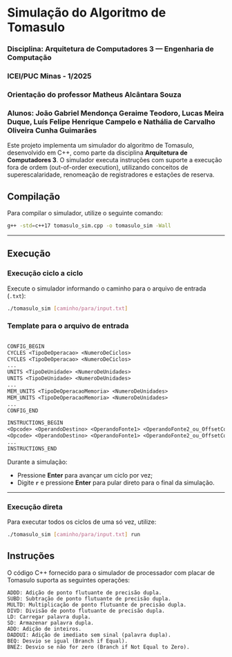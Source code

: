 # Simulação do Algoritmo de Tomasulo  
### Disciplina: Arquitetura de Computadores 3 — Engenharia de Computação
### ICEI/PUC Minas - 1/2025
### Orientação do professor Matheus Alcântara Souza
### Alunos: João Gabriel Mendonça Geraime Teodoro, Lucas Meira Duque, Luís Felipe Henrique Campelo e Nathália de Carvalho Oliveira Cunha Guimarães

Este projeto implementa um simulador do algoritmo de Tomasulo, desenvolvido em C++, como parte da disciplina **Arquitetura de Computadores 3**. O simulador executa instruções com suporte a execução fora de ordem (out-of-order execution), utilizando conceitos de superescalaridade, renomeação de registradores e estações de reserva.

## Compilação

Para compilar o simulador, utilize o seguinte comando:

```bash
g++ -std=c++17 tomasulo_sim.cpp -o tomasulo_sim -Wall
```

---

##  Execução

###  Execução ciclo a ciclo

Execute o simulador informando o caminho para o arquivo de entrada (`.txt`):

```bash
./tomasulo_sim [caminho/para/input.txt]
```
### Template para o arquivo de entrada
```txt

CONFIG_BEGIN
CYCLES <TipoDeOperacao> <NumeroDeCiclos>
CYCLES <TipoDeOperacao> <NumeroDeCiclos>
...
UNITS <TipoDeUnidade> <NumeroDeUnidades>
UNITS <TipoDeUnidade> <NumeroDeUnidades>
...
MEM_UNITS <TipoDeOperacaoMemoria> <NumeroDeUnidades>
MEM_UNITS <TipoDeOperacaoMemoria> <NumeroDeUnidades>
...
CONFIG_END

INSTRUCTIONS_BEGIN
<Opcode> <OperandoDestino> <OperandoFonte1> <OperandoFonte2_ou_OffsetComBase> # Comentário opcional
<Opcode> <OperandoDestino> <OperandoFonte1> <OperandoFonte2_ou_OffsetComBase>
...
INSTRUCTIONS_END
```
Durante a simulação:

- Pressione **Enter** para avançar um ciclo por vez;
- Digite **`r`** e pressione **Enter** para pular direto para o final da simulação.

---

### Execução direta

Para executar todos os ciclos de uma só vez, utilize:

```bash
./tomasulo_sim [caminho/para/input.txt] run
```

## Instruções

O código C++ fornecido para o simulador de processador com placar de Tomasulo suporta as seguintes operações:

```text
ADDD: Adição de ponto flutuante de precisão dupla.
SUBD: Subtração de ponto flutuante de precisão dupla.
MULTD: Multiplicação de ponto flutuante de precisão dupla.
DIVD: Divisão de ponto flutuante de precisão dupla.
LD: Carregar palavra dupla.
SD: Armazenar palavra dupla.
ADD: Adição de inteiros.
DADDUI: Adição de imediato sem sinal (palavra dupla).
BEQ: Desvio se igual (Branch if Equal).
BNEZ: Desvio se não for zero (Branch if Not Equal to Zero).
```
